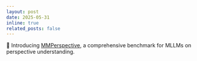 ```yaml
---
layout: post
date: 2025-05-31
inline: true
related_posts: false
---
```


📐 Introducing [MMPerspective](https://yunlong10.github.io/MMPerspective/), a comprehensive benchmark for MLLMs on perspective understanding.
